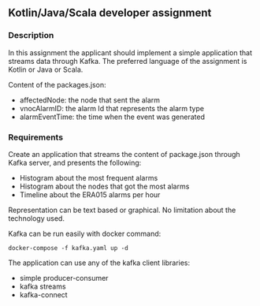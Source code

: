 ## Kotlin/Java/Scala developer assignment
### Description
In this assignment the applicant should implement a simple application that streams data through Kafka.
The preferred language of the assignment is Kotlin or Java or Scala.

Content of the packages.json:
* affectedNode: the node that sent the alarm
* vnocAlarmID: the alarm Id that represents the alarm type
* alarmEventTime: the time when the event was generated

### Requirements
Create an application that streams the content of package.json through Kafka server, and presents the following:
* Histogram about the most frequent alarms
* Histogram about the nodes that got the most alarms
* Timeline about the ERA015 alarms per hour

Representation can be text based or graphical. No limitation about the technology used.

Kafka can be run easily with docker command:
```
docker-compose -f kafka.yaml up -d
```

The application can use any of the kafka client libraries:
* simple producer-consumer
* kafka streams
* kafka-connect
